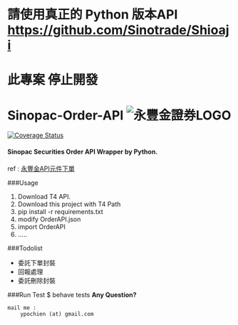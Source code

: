 # 請使用真正的 Python 版本API https://github.com/Sinotrade/Shioaji 

# 此專案 停止開發

# Sinopac-Order-API ![永豐金證券LOGO](http://www.sinotrade.com.tw/Images/logo.png)


[![Coverage Status](https://coveralls.io/repos/github/ypochien/SinopacAPI/badge.svg)](https://www.alvin.tw/cover/)


#### Sinopac Securities Order API Wrapper by Python.

ref : [永豐金API元件下單](http://www.sinotrade.com.tw/ec/eleader1/API.htm)

###Usage
1. Download T4 API.
1. Download this project with T4 Path 
1. pip install -r requirements.txt
1. modify OrderAPI.json
1. import OrderAPI
1. .....
 
 
###Todolist
* 委託下單封裝
* 回報處理
* 委託刪除封裝

###Run Test
        $ behave tests
**Any Question?**

    mail me : 
        ypochien (at) gmail.com
